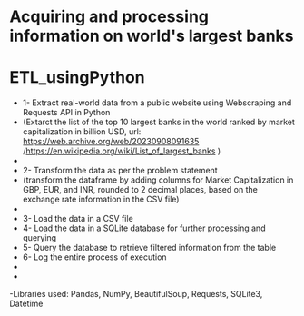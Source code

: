 # Acquiring and processing information on world's largest banks
# ETL_usingPython

- 1- Extract real-world data from a public website using Webscraping and Requests API in Python
- (Extarct the list of the top 10 largest banks in the world ranked by market capitalization in billion USD,
  url: https://web.archive.org/web/20230908091635 /https://en.wikipedia.org/wiki/List_of_largest_banks )
- 
- 2- Transform the data as per the problem statement
- (transform the dataframe by adding columns for Market Capitalization in GBP, EUR, and INR, rounded to 2 decimal places, based on the exchange rate information in the CSV file)
- 
- 3- Load the data in a CSV  file
- 4- Load the data in a SQLite database for further processing and querying
- 5- Query the database to retrieve filtered information from the table
- 6- Log the entire process of execution
-
- 
-Libraries used: Pandas, NumPy, BeautifulSoup, Requests, SQLite3, Datetime

